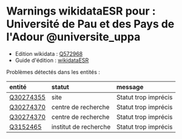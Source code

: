 Warnings wikidataESR pour : Université de Pau et des Pays de l'Adour @universite_uppa
================

- Edition wikidata : [Q572968](https://www.wikidata.org/wiki/Q572968)
- Guide d'édition : [wikidataESR](https://github.com/cpesr/wikidataESR/)



Problèmes détectés dans les entités :

|entité                                               |statut                |message              |
|:----------------------------------------------------|:---------------------|:--------------------|
|[Q30274355](https://www.wikidata.org/wiki/Q30274355) |site                  |Statut trop imprécis |
|[Q30274370](https://www.wikidata.org/wiki/Q30274370) |centre de recherche   |Statut trop imprécis |
|[Q30274370](https://www.wikidata.org/wiki/Q30274370) |centre de recherche   |Statut trop imprécis |
|[Q3152465](https://www.wikidata.org/wiki/Q3152465)   |institut de recherche |Statut trop imprécis |
